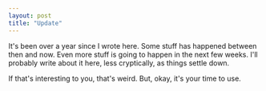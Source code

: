 ```yaml
---
layout: post
title: "Update"
---
```

It's been over a year since I wrote here. Some stuff has happened between then and now. Even more stuff is going to happen in the next few weeks. I'll probably write about it here, less cryptically, as things settle down.

If that's interesting to you, that's weird. But, okay, it's your time to use.